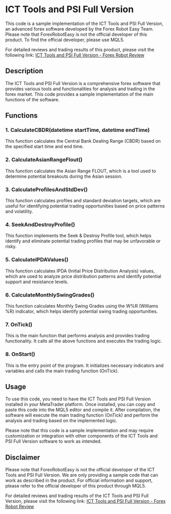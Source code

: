 # ICT Tools and PSI Full Version

This code is a sample implementation of the ICT Tools and PSI Full Version, an advanced forex software developed by the Forex Robot Easy Team. Please note that ForexRobotEasy is not the official developer of this product. To find the official developer, please use MQL5.

For detailed reviews and trading results of this product, please visit the following link: [ICT Tools and PSI Full Version - Forex Robot Review](https://forexroboteasy.com/forex-robot-review/review-ict-tools-psi-full-version-advanced-forex-software-unveiled/)

## Description

The ICT Tools and PSI Full Version is a comprehensive forex software that provides various tools and functionalities for analysis and trading in the forex market. This code provides a sample implementation of the main functions of the software.

## Functions

### 1. CalculateCBDR(datetime startTime, datetime endTime)

This function calculates the Central Bank Dealing Range (CBDR) based on the specified start time and end time.

### 2. CalculateAsianRangeFlout()

This function calculates the Asian Range FLOUT, which is a tool used to determine potential breakouts during the Asian session.

### 3. CalculateProfilesAndStdDev()

This function calculates profiles and standard deviation targets, which are useful for identifying potential trading opportunities based on price patterns and volatility.

### 4. SeekAndDestroyProfile()

This function implements the Seek & Destroy Profile tool, which helps identify and eliminate potential trading profiles that may be unfavorable or risky.

### 5. CalculateIPDAValues()

This function calculates IPDA (Initial Price Distribution Analysis) values, which are used to analyze price distribution patterns and identify potential support and resistance levels.

### 6. CalculateMonthlySwingGrades()

This function calculates Monthly Swing Grades using the W%R (Williams %R) indicator, which helps identify potential swing trading opportunities.

### 7. OnTick()

This is the main function that performs analysis and provides trading functionality. It calls all the above functions and executes the trading logic.

### 8. OnStart()

This is the entry point of the program. It initializes necessary indicators and variables and calls the main trading function (OnTick).

## Usage

To use this code, you need to have the ICT Tools and PSI Full Version installed in your MetaTrader platform. Once installed, you can copy and paste this code into the MQL5 editor and compile it. After compilation, the software will execute the main trading function (OnTick) and perform the analysis and trading based on the implemented logic.

Please note that this code is a sample implementation and may require customization or integration with other components of the ICT Tools and PSI Full Version software to work as intended.

## Disclaimer

Please note that ForexRobotEasy is not the official developer of the ICT Tools and PSI Full Version. We are only providing a sample code that can work as described in the product. For official information and support, please refer to the official developer of this product through MQL5.

For detailed reviews and trading results of the ICT Tools and PSI Full Version, please visit the following link: [ICT Tools and PSI Full Version - Forex Robot Review](https://forexroboteasy.com/forex-robot-review/review-ict-tools-psi-full-version-advanced-forex-software-unveiled/)
